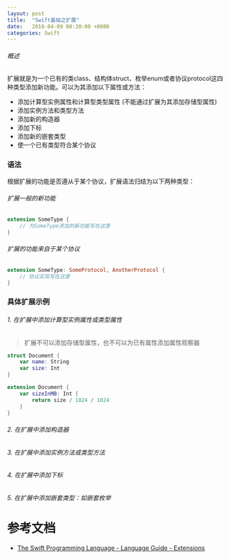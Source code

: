 ```yaml
---
layout: post
title:  "Swift基础之扩展"
date:   2018-04-09 00:30:00 +0800
categories: Swift
---
```

###### 概述
扩展就是为一个已有的类class、结构体struct、枚举enum或者协议protocol这四种类型添加新功能。可以为其添加以下属性或方法：
* 添加计算型实例属性和计算型类型属性 (不能通过扩展为其添加存储型属性)
* 添加实例方法和类型方法
* 添加新的构造器
* 添加下标
* 添加新的嵌套类型
* 使一个已有类型符合某个协议

### 语法
根据扩展的功能是否遵从于某个协议，扩展语法归结为以下两种类型：

###### 扩展一般的新功能
```swift
extension SomeType {
    // 为SomeType添加的新功能写在这里
}
```

###### 扩展的功能来自于某个协议
```swift
extension SomeType: SomeProtocol, AnotherProtocol {
    // 协议实现写在这里
}
```

### 具体扩展示例

###### 1. 在扩展中添加计算型实例属性或类型属性
> 扩展不可以添加存储型属性，也不可以为已有属性添加属性观察器

```swift
struct Document {
    var name: String
    var size: Int
}

extension Document {
    var sizeInMB: Int {
        return size / 1024 / 1024
    }
}
```

###### 2. 在扩展中添加构造器


###### 3. 在扩展中添加实例方法或类型方法

###### 4. 在扩展中添加下标

###### 5. 在扩展中添加嵌套类型：如嵌套枚举

# 参考文档
- [The Swift Programming Language - Language Guide - Extensions][swift-extensions]

[swift-extensions]: https://developer.apple.com/library/content/documentation/Swift/Conceptual/Swift_Programming_Language/Extensions.html